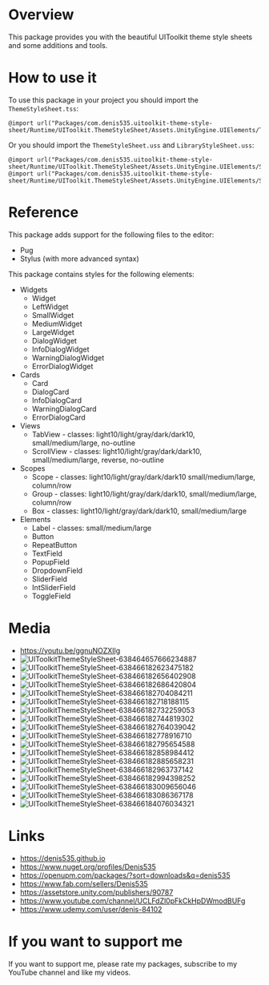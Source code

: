 # Overview
This package provides you with the beautiful UIToolkit theme style sheets and some additions and tools.

# How to use it
To use this package in your project you should import the ```ThemeStyleSheet.tss```:
```
@import url("Packages/com.denis535.uitoolkit-theme-style-sheet/Runtime/UIToolkit.ThemeStyleSheet/Assets.UnityEngine.UIElements/ThemeStyleSheets/ThemeStyleSheet.tss")
```
Or you should import the ```ThemeStyleSheet.uss``` and ```LibraryStyleSheet.uss```:
```
@import url("Packages/com.denis535.uitoolkit-theme-style-sheet/Runtime/UIToolkit.ThemeStyleSheet/Assets.UnityEngine.UIElements/StyleSheets/ThemeStyleSheet.uss");
@import url("Packages/com.denis535.uitoolkit-theme-style-sheet/Runtime/UIToolkit.ThemeStyleSheet/Assets.UnityEngine.UIElements/StyleSheets/LibraryStyleSheet.uss");
```

# Reference
This package adds support for the following files to the editor:
- Pug
- Stylus (with more advanced syntax)

This package contains styles for the following elements:
- Widgets
    - Widget
    - LeftWidget
    - SmallWidget
    - MediumWidget
    - LargeWidget
    - DialogWidget
    - InfoDialogWidget
    - WarningDialogWidget
    - ErrorDialogWidget
- Cards
    - Card
    - DialogCard
    - InfoDialogCard
    - WarningDialogCard
    - ErrorDialogCard
- Views
    - TabView    - classes: light10/light/gray/dark/dark10, small/medium/large, no-outline
    - ScrollView - classes: light10/light/gray/dark/dark10, small/medium/large, reverse, no-outline
- Scopes
    - Scope - classes: light10/light/gray/dark/dark10  small/medium/large, column/row
    - Group - classes: light10/light/gray/dark/dark10, small/medium/large, column/row
    - Box   - classes: light10/light/gray/dark/dark10, small/medium/large
- Elements
    - Label - classes: small/medium/large
    - Button
    - RepeatButton
    - TextField
    - PopupField
    - DropdownField
    - SliderField
    - IntSliderField
    - ToggleField

# Media
- https://youtu.be/ggnuNOZXIlg
- ![UIToolkitThemeStyleSheet-638464657666234887](https://github.com/Denis535/UIToolkitThemeStyleSheet/assets/7755015/38406f63-fa6c-4840-a914-6f70c89ab952)
- ![UIToolkitThemeStyleSheet-638466182623475182](https://github.com/Denis535/UIToolkitThemeStyleSheet/assets/7755015/2e23d013-e925-4d87-9c8e-0a3a1b82c796)
- ![UIToolkitThemeStyleSheet-638466182656402908](https://github.com/Denis535/UIToolkitThemeStyleSheet/assets/7755015/7252e9d1-d5cc-42f3-8783-0aaf35f4eba4)
- ![UIToolkitThemeStyleSheet-638466182686420804](https://github.com/Denis535/UIToolkitThemeStyleSheet/assets/7755015/1727f564-367f-4005-851f-ea01441bbde9)
- ![UIToolkitThemeStyleSheet-638466182704084211](https://github.com/Denis535/UIToolkitThemeStyleSheet/assets/7755015/946bb0aa-e7fe-4b28-831b-4927169c13b9)
- ![UIToolkitThemeStyleSheet-638466182718188115](https://github.com/Denis535/UIToolkitThemeStyleSheet/assets/7755015/199ad025-0a21-4b84-8adf-8aac9f1b12f9)
- ![UIToolkitThemeStyleSheet-638466182732259053](https://github.com/Denis535/UIToolkitThemeStyleSheet/assets/7755015/db28fde6-c976-46f8-9c45-e684b64ff5fd)
- ![UIToolkitThemeStyleSheet-638466182744819302](https://github.com/Denis535/UIToolkitThemeStyleSheet/assets/7755015/c35d8851-376c-40c3-ae4f-e572ea8d3766)
- ![UIToolkitThemeStyleSheet-638466182764039042](https://github.com/Denis535/UIToolkitThemeStyleSheet/assets/7755015/f2e23fe9-26ab-4b4d-ab15-da671cb144dc)
- ![UIToolkitThemeStyleSheet-638466182778916710](https://github.com/Denis535/UIToolkitThemeStyleSheet/assets/7755015/0ed3e8ac-7228-47e6-85b3-45cfae9b2000)
- ![UIToolkitThemeStyleSheet-638466182795654588](https://github.com/Denis535/UIToolkitThemeStyleSheet/assets/7755015/31cc42ac-a6b7-43c7-95c5-e19ecdb91bce)
- ![UIToolkitThemeStyleSheet-638466182858984412](https://github.com/Denis535/UIToolkitThemeStyleSheet/assets/7755015/b25b1ceb-b583-436e-bd9a-a9c54fa8e899)
- ![UIToolkitThemeStyleSheet-638466182885658231](https://github.com/Denis535/UIToolkitThemeStyleSheet/assets/7755015/8c7c289e-b97c-4764-98fe-3b5fddce82e0)
- ![UIToolkitThemeStyleSheet-638466182963737142](https://github.com/Denis535/UIToolkitThemeStyleSheet/assets/7755015/89713cb1-5d39-4a9a-b543-91aded464683)
- ![UIToolkitThemeStyleSheet-638466182994398252](https://github.com/Denis535/UIToolkitThemeStyleSheet/assets/7755015/28d97de1-7d03-4f3d-bbf7-d3ae2b346b65)
- ![UIToolkitThemeStyleSheet-638466183009656046](https://github.com/Denis535/UIToolkitThemeStyleSheet/assets/7755015/0a262f52-6939-4d6f-ba02-909937122b9a)
- ![UIToolkitThemeStyleSheet-638466183086367178](https://github.com/Denis535/UIToolkitThemeStyleSheet/assets/7755015/8440af70-4bff-4f6f-a7ea-25f504821313)
- ![UIToolkitThemeStyleSheet-638466184076034321](https://github.com/Denis535/UIToolkitThemeStyleSheet/assets/7755015/b245aae5-cf8f-48b0-9175-3e69c6f60e83)

# Links
- https://denis535.github.io
- https://www.nuget.org/profiles/Denis535
- https://openupm.com/packages/?sort=downloads&q=denis535
- https://www.fab.com/sellers/Denis535
- https://assetstore.unity.com/publishers/90787
- https://www.youtube.com/channel/UCLFdZl0pFkCkHpDWmodBUFg
- https://www.udemy.com/user/denis-84102

# If you want to support me
If you want to support me, please rate my packages, subscribe to my YouTube channel and like my videos.

